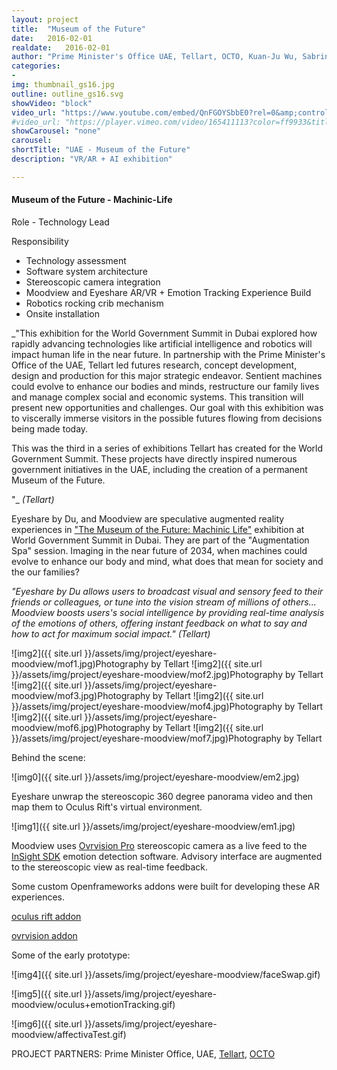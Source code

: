 ```yaml
---
layout: project
title:  "Museum of the Future"
date:   2016-02-01
realdate:   2016-02-01
author: "Prime Minister's Office UAE, Tellart, OCTO, Kuan-Ju Wu, Sabrina Verhage"
categories:
- 
img: thumbnail_gs16.jpg
outline: outline_gs16.svg
showVideo: "block"
video_url: "https://www.youtube.com/embed/QnFGOYSbbE0?rel=0&amp;controls=0&amp;showinfo=0"
#video_url: "https://player.vimeo.com/video/165411113?color=ff9933&title=0&byline=0&portrait=0"
showCarousel: "none"
carousel:
shortTitle: "UAE - Museum of the Future"
description: "VR/AR + AI exhibition"

---
```

#### Museum of the Future - Machinic-Life ####

Role - Technology Lead

Responsibility

- Technology assessment
- Software system architecture
- Stereoscopic camera integration
- Moodview and Eyeshare AR/VR + Emotion Tracking Experience Build
- Robotics rocking crib mechanism
- Onsite installation

_"This exhibition for the World Government Summit in Dubai explored how rapidly advancing technologies like artificial intelligence and robotics will impact human life in the near future. In partnership with the Prime Minister's Office of the UAE, Tellart led futures research, concept development, design and production for this major strategic endeavor. Sentient machines could evolve to enhance our bodies and minds, restructure our family lives and manage complex social and economic systems. This transition will present new opportunities and challenges. Our goal with this exhibition was to viscerally immerse visitors in the possible futures flowing from decisions being made today.

This was the third in a series of exhibitions Tellart has created for the World Government Summit. These projects have directly inspired numerous government initiatives in the UAE, including the creation of a permanent Museum of the Future.

"_ _(Tellart)_


Eyeshare by Du, and Moodview are speculative augmented reality experiences in ["The Museum of the Future: Machinic Life"](http://www.tellart.com/project/museum-of-the-future-machinic-life/) exhibition at World Government Summit in Dubai. They are part of the "Augmentation Spa" session. Imaging in the near future of 2034, when machines could evolve to enhance our body and mind, what does that mean for society and the our families?

_"Eyeshare by Du allows users to broadcast visual and sensory feed to their friends or colleagues, or tune into the vision stream of millions of others...
Moodview boosts users's social intelligence by providing real-time analysis of the emotions of others, offering instant feedback on what to say and how to act for maximum social impact."_  _(Tellart)_


![img2]({{ site.url }}/assets/img/project/eyeshare-moodview/mof1.jpg)Photography by Tellart
![img2]({{ site.url }}/assets/img/project/eyeshare-moodview/mof2.jpg)Photography by Tellart
![img2]({{ site.url }}/assets/img/project/eyeshare-moodview/mof3.jpg)Photography by Tellart
![img2]({{ site.url }}/assets/img/project/eyeshare-moodview/mof4.jpg)Photography by Tellart
![img2]({{ site.url }}/assets/img/project/eyeshare-moodview/mof6.jpg)Photography by Tellart
![img2]({{ site.url }}/assets/img/project/eyeshare-moodview/mof7.jpg)Photography by Tellart


Behind the scene:


![img0]({{ site.url }}/assets/img/project/eyeshare-moodview/em2.jpg)

Eyeshare unwrap the stereoscopic 360 degree panorama video and then map them to Oculus Rift's virtual environment.

![img1]({{ site.url }}/assets/img/project/eyeshare-moodview/em1.jpg)

Moodview uses [Ovrvision Pro](http://ovrvision.com/setup-en/) stereoscopic camera as a live feed to the [InSight SDK](http://sightcorp.com/insight/) emotion detection software. Advisory interface are augmented to the stereoscopic view as real-time feedback.




Some custom Openframeworks addons were built for developing these AR experiences.

[oculus rift addon](https://github.com/kuanju/ofxOculusDK2)

[ovrvision addon](https://github.com/kuanju/ofxOvrvision)

Some of the early prototype:

![img4]({{ site.url }}/assets/img/project/eyeshare-moodview/faceSwap.gif)

![img5]({{ site.url }}/assets/img/project/eyeshare-moodview/oculus+emotionTracking.gif)

![img6]({{ site.url }}/assets/img/project/eyeshare-moodview/affectivaTest.gif)


PROJECT PARTNERS:
Prime Minister Office, UAE,
[Tellart](http://tellart.com),
[OCTO](http://www.octopd.com/)
